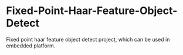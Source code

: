 # Fixed-Point-Haar-Feature-Object-Detect
Fixed point haar feature object detect project, which can be used in embedded platform.
